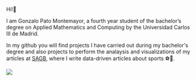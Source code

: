 Hi!:wave:

I am Gonzalo Pato Montemayor, a fourth year student of the bachelor’s degree on Applied Mathematics and Computing by the Universidad Carlos III de Madrid.

In my github you will find projects I have carried out during my bachelor's degree and also projects to perform the analaysis and visualizations of my articles at [SAGB](https://sportsanalytics.berkeley.edu/data-journalism.html), where I write data-driven articles about sports :soccer::basketball:.

[![](https://img.shields.io/badge/LinkedIn-0077B5?style=for-the-badge&logo=linkedin&logoColor=white)](https://www.linkedin.com/in/gpatomontemayor/)
